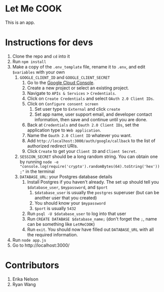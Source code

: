 # Let Me COOK
This is an app.

# Instructions for devs
1. Clone the repo and `cd` into it
2. Run `npm install`
3. Make a copy of the `.env_template` file, rename it to `.env`, and edit `$variables` with your own
      1. `GOOGLE_CLIENT_ID` and `GOOGLE_CLIENT_SECRET`
         1. Go to the [Google Cloud Console](https://console.cloud.google.com/).
         2. Create a new project or select an existing project.
         3. Navigate to `APIs & Services` > `Credentials`.
         4. Click on `Create Credentials` and select `OAuth 2.0 Client IDs`.
         5. Click on `Configure consent screen`
            1. Set user type to `External` and click `create`
            2. Set app name, user support email, and developer contact information, then save and continue until you are done.
         6. Back at `Credentials` and `Oauth 2.0 Client IDs`, set the application type to `Web application`.
         7. Name the `Oauth 2.0 Client ID` whatever you want. 
         8. Add `http://localhost:3000/auth/google/callback` to the list of authorized redirect URIs.
         9.  Click `Create` to get your `Client ID` and `Client Secret`.
      2. `SESSION_SECRET` should be a long random string. You can obtain one by running `node -e "console.log(require('crypto').randomBytes(64).toString('hex'));"` in the terminal
      3. `DATABASE_URL`: your Postgres database details
         1. Install Postgres if you haven't already. The set up should tell you `$database_user`, `$mypassword`, and `$port`
            1. `$database_user` is usually the `postgres` superuser (but can be another user that you created)
            2. You should know your `$mypassword`
            3. `$port` is usually `5432`
         2. Run `psql -U $database_user` to log into that user
         3. Run `CREATE DATABASE $database_name;` (don't forget the `;`, name can be something like `LetMeCOOK`)
         4. Run `exit`. You should now have filled out `DATABASE_URL` with all the required information.
4. Run `node app.js`
5. Go to http://localhost:3000/


# Contributors
1. Erika Nelson
2. Ryan Wang